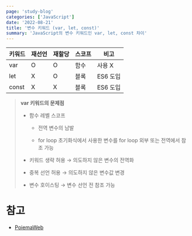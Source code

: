 ```yaml
---
page: 'study-blog'
categories: ['JavaScript']
date: '2022-08-21'
title: '변수 키워드 (var, let, const)'
summary: 'JavaScript의 변수 키워드인 var, let, const 차이'
---
```


| 키워드   | 재선언 | 재할당 | 스코프 | 비고     |
| ----- | --- | --- | --- | ------ |
| var   | O   | O   | 함수  | 사용 X   |
| let   | X   | O   | 블록  | ES6 도입 |
| const | X   | X   | 블록  | ES6 도입 |

> **var 키워드의 문제점**
> 
> - 함수 레벨 스코프
>   
>   - 전역 변수의 남발
>   
>   - for loop 초기화식에서 사용한 변수를 for loop 외부 또는 전역에서 참조 가능
> 
> - 키워드 생략 허용 → 의도하지 않은 변수의 전역화
> 
> - 중복 선언 허용 → 의도하지 않은 변수값 변경
> 
> - 변수 호이스팅 → 변수 선언 전 참조 가능

# 참고

- [PoiemaWeb](https://poiemaweb.com/)
